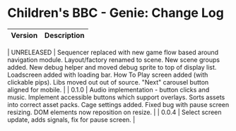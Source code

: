 # Children's BBC - Genie: Change Log

| Version | Description |
|---------|-------------|

| UNRELEASED | Sequencer replaced with new game flow based around navigation module. Layout/factory renamed to scene. New scene groups added. New debug helper and moved debug sprite to top of display list. Loadscreen added with loading bar. How To Play screen added (with clickable pips). Libs moved out out of source. "Next" carousel button aligned for mobile. |
| 0.1.0 | Audio implementation - button clicks and music. Implement accessible buttons which support overlays. Sorts assets into correct asset packs. Cage settings added. Fixed bug with pause screen resizing. DOM elements now reposition on resize.  |
| 0.0.4 | Select screen update, adds signals, fix for pause screen. |
